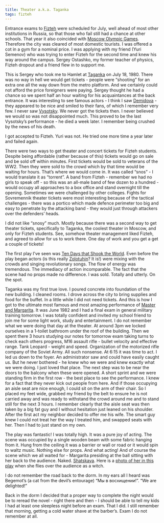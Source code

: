 ```yaml
---
title: Theater a.k.a. Taganka
tags: fizteh
---
```


Entrance exams to [Fizteh](http://en.wikipedia.org/wiki/Moscow_Institute_of_Physics_and_Technology) were scheduled for July, well ahead of most other institutions in Russia, so that those who fail still had a chance at other schools.  That year it also coincided with [Moscow Olympic Games](https://en.wikipedia.org/wiki/1980_Summer_Olympics).  Therefore the city was cleared of most domestic tourists.  I was offered a cot in a gym for a nominal price.  I was applying with my friend (Yuri Semenov) who was trying to enter Fizteh for the second time and knew his way around the campus.  Sergey Ostashko, my former teacher of physics, Fizteh dropout  and a friend flew in to support me.

This is Sergey who took me to Hamlet at [Taganka](http://en.wikipedia.org/wiki/Taganka_Theatre) on July 18, 1980.  There was no way in hell we would get tickets - people were “shooting” for an extra one all the way down from the metro platform.  And we certainly could not afford the price foreigners were paying.  Sergey thought he had a chance so we spent half an hour waiting for his acquaintances at the back entrance.  It was interesting to see famous actors - I think I saw [Demidova](http://en.wikipedia.org/wiki/Alla_Demidova) - they appeared to be nice and smiled to their fans, of which I remember very few.  I never saw [Vysotsky](http://en.wikipedia.org/wiki/Vladimir_Vysotsky).  We never got the tickets then.  I never believed we would so was not disappointed much.  This proved to be the last Vysotsky’s performance - he died a week later.  I remember being crushed by the news of his death.

I got accepted to Fizteh.  Yuri was not.  He tried one more time a year later and failed again.

There were two ways to get theater and concert tickets for Fizteh students.  Despite being affordable (rather because of this) tickets would go on sale and be sold off within minutes.  First tickets would be sold to veterans of the WW2.  Then they were sold to the crowd which by that time would be waiting for hours.  That’s where we would come in.  It was called “snos” - I would translate it as “torrent”.  A band from Fizteh - remember we had no girls to speak off - so this was an all-male band of few dozen to a hundred - would occupy all approaches to a box office and stand overnight till the opening.  Sometimes we were challenged by other colleges.  Fights for Sovremennik theater tickets were most interesting because of the tactical challenges - there was a portico which made defence perimeter too big and easy to penetrate by the attacking band - they would just through attackers over the defenders’ heads.

I did not like “snosy” much.  Mostly because there was a second way to get theater tickets, specifically to Taganka, the coolest theater in Moscow, and only for Fizteh students.  See, somehow theater management liked Fizteh, and agreed to allow for us to work there.  One day of work and you get a get a couple of tickets!

The first play I’ve seen was [Ten Days that Shook the World](http://vimeo.com/28358083).  Even before the play began actors (is this really [Zolotuhin](http://en.wikipedia.org/wiki/Valeri_Zolotukhin)?  It is!) were mixing with the crowds and singing revolutionary songs.  The flow of energy was tremendous.  The immediacy of action incomparable.  The fact that the scene had no props made no difference.  I was sold.  Totally and utterly. On the spot.

Taganka was my first true love.  I poured concrete into foundation of the new building.  I cleaned rooms.  I drove across the city to bring supplies and food for the buffet.  In a little while I did not need tickets.  And this is how I got to the ultimate most famous and most amazing performance of [Master and Margarita](http://en.wikipedia.org/wiki/The_Master_and_Margarita).  It was June 1982 and I had a final exam in general military training tomorrow.  I was totally confident and invited my school friend to join me for some light work, study and entertainment.  I do not remember what we were doing that day at the theater.  At around 3pm we locked ourselves in a 1-toilet bathroom under the roof of the building.  Then we spent there 3 hours studying our notes for tomorrow exam taking turns to check each others progress,  M16 assault rifle - bullet velocity and effective range.  Tank Leopard - weight and speed.  Organization of the motorized rifle company of the Soviet Army.  All such nonsense.  At 6:15 it was time to act.  I led us down to the foyer.  An administrator saw and could have easily caught us.  But he never bothered - he knew who we were and knew exactly what we were doing.  I just loved that place.  The next step was to be near the doors to the balcony when these were opened.  A short sprint and we were standing firm in the first row - the best place to see the performance.  I knew for a fact that they never kick out people from here.  And if those occupying an aisle seat are nice enough, I could sit on the arm of their chair.  So I placed my feet wide, grabbed my friend by the belt to ensure he is not carried away and was ready to withstand the crowd around me and to stand still for the next 3 hours.  I remember clearly that the aisle seat was then taken by a big fat guy and I without hesitation just leaned on his shoulder.  After the first act my neighbor decided to offer me his wife.  The smart guy knew I could not treat her the way I treated him, and swapped seats with her.  Then I had to just stand on my own.

The play was fantastic!  I was totally high.  It was a pure joy of acting.  The scene was occupied by a single wooden beam with some fabric hanging from it.  Hung from the ceiling it was a barrier or wall or road or it would spin to waltz music.  Nothing else for props.  And what acting!  And of course the scene which we all waited for - Margarita presiding at the ball sitting with her back to the audience.  Naked.  [Shatskaya](http://archive.diary.ru/~m-llekolombina/?comments&postid=25379290).  Here is a [photo of her in this play](http://www.taganka.org/picture/stuecke/masteralt8.jpg) when she flies over the audience as a witch.

I do not remember the road back to the dorm.  In my ears all I heard was Begemot’s (a cat from the devil’s entourage) “Мы в восхищении!”.  “We are delighted!”

Back in the dorm I decided that a proper way to complete the night would be to reread the novel - right there and then - I should be able to tell my kids I had at least one sleepless night before an exam.  That I did.  I still remember that morning, getting a cold water shave at the barber’s.  Exam I do not remember at all.
